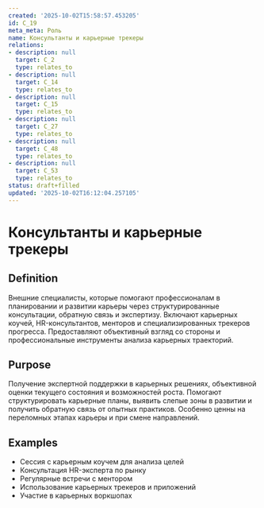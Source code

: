 ```yaml
---
created: '2025-10-02T15:58:57.453205'
id: C_19
meta_meta: Роль
name: Консультанты и карьерные трекеры
relations:
- description: null
  target: C_2
  type: relates_to
- description: null
  target: C_14
  type: relates_to
- description: null
  target: C_15
  type: relates_to
- description: null
  target: C_27
  type: relates_to
- description: null
  target: C_48
  type: relates_to
- description: null
  target: C_53
  type: relates_to
status: draft+filled
updated: '2025-10-02T16:12:04.257105'
---
```


# Консультанты и карьерные трекеры

## Definition
Внешние специалисты, которые помогают профессионалам в планировании и развитии карьеры через структурированные консультации, обратную связь и экспертизу. Включают карьерных коучей, HR-консультантов, менторов и специализированных трекеров прогресса. Предоставляют объективный взгляд со стороны и профессиональные инструменты анализа карьерных траекторий.

## Purpose
Получение экспертной поддержки в карьерных решениях, объективной оценки текущего состояния и возможностей роста. Помогают структурировать карьерные планы, выявить слепые зоны в развитии и получить обратную связь от опытных практиков. Особенно ценны на переломных этапах карьеры и при смене направлений.

## Examples

- Сессия с карьерным коучем для анализа целей
- Консультация HR-эксперта по рынку
- Регулярные встречи с ментором
- Использование карьерных трекеров и приложений
- Участие в карьерных воркшопах